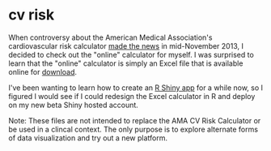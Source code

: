 cv risk
======

When controversy about the American Medical Association's cardiovascular risk calculator [made the news](http://www.nytimes.com/2013/11/18/health/risk-calculator-for-cholesterol-appears-flawed.html) in mid-November 2013, I decided to check out the "online" calculator for myself. I was surprised to learn that the "online" calculator is simply an Excel file that is available online for [download](http://my.americanheart.org/professional/StatementsGuidelines/PreventionGuidelines/Prevention-Guidelines_UCM_457698_SubHomePage.jsp).

I've been wanting to learn how to create an [R Shiny app](http://www.rstudio.com/shiny/) for a while now, so I figured I would see if I could redesign the Excel calculator in R and deploy on my new beta Shiny hosted account.

Note: These files are not intended to replace the AMA CV Risk Calculator or be used in a clincal context. The only purpose is to explore alternate forms of data visualization and try out a new platform.
 
